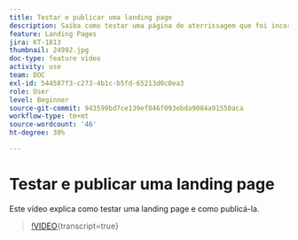 ```yaml
---
title: Testar e publicar uma landing page
description: Saiba como testar uma página de aterrissagem que foi incorporada no Adobe Campaign Standard e como publicá-la.
feature: Landing Pages
jira: KT-1813
thumbnail: 24992.jpg
doc-type: feature video
activity: use
team: DOC
exl-id: 544587f3-c273-4b1c-b5fd-65213d0c0ea3
role: User
level: Beginner
source-git-commit: 943599bd7ce139ef846f093ebda9084a91550aca
workflow-type: tm+mt
source-wordcount: '46'
ht-degree: 30%

---
```


# Testar e publicar uma landing page

Este vídeo explica como testar uma landing page e como publicá-la.

>[!VIDEO](https://video.tv.adobe.com/v/33219?learn=on&captions=por_br){transcript=true}
